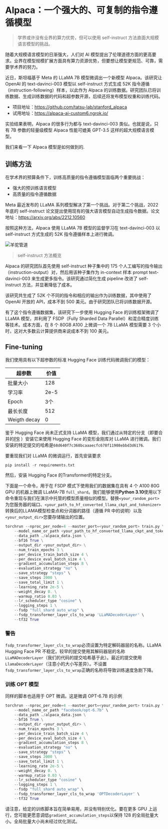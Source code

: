 # Alpaca：一个强大的、可复制的指令遵循模型

> 学界或许没有业界的算力优势，但可以使用 self-instruct 方法直面大规模语言模型的挑战。

随着大规模语言模型的日渐强大，人们对 AI 模型提出了伦理道德方面的更高要求。业界在模型规模扩展方面具有算力资源优势，但要想让模型更规范、可靠，需要学术界的努力。

近日，斯坦福基于 Meta 的 LLaMA 7B 模型微调出一个新模型 Alpaca。该研究让 OpenAI 的 text-davinci-003 模型以 self-instruct 方式生成 52K 指令遵循（instruction-following）样本，以此作为 Alpaca 的训练数据。研究团队已将训练数据、生成训练数据的代码和超参数开源，后续还将发布模型权重和训练代码。

- 项目地址：https://github.com/tatsu-lab/stanford_alpaca
- 试用地址：https://alpaca-ai-custom6.ngrok.io/

实验结果表明，Alpaca 的很多行为都与 text-davinci-003 类似。也就是说，只有 7B 参数的轻量级模型 Alpaca 性能可媲美 GPT-3.5 这样的超大规模语言模型。

我们来看一下 Alpaca 模型是如何做到的.

## 训练方法

在学术界的预算条件下，训练高质量的指令遵循模型面临两个重要挑战：

- 强大的预训练语言模型
- 高质量的指令遵循数据

Meta 最近发布的 LLaMA 系列模型解决了第一个挑战。对于第二个挑战，2022 年底的 self-instruct 论文提出使用现有的强大语言模型自动生成指令数据。论文地址：https://arxiv.org/abs/2212.10560

按照这种方法，Alpaca 使用 LLaMA 7B 模型的监督学习在 text-davinci-003 以 self-instruct 方式生成的 52K 指令遵循样本上进行微调。

![羊驼管道](https://crfm.stanford.edu/static/img/posts/2023-03-13-alpaca/alpaca_main.jpg)

> self-instruct 方法概览

Alpaca 的研究团队首先使用 self-instruct 种子集中的 175 个人工编写的指令输出（instruction-output）对，然后用该种子集作为 in-context 样本 prompt text-davinci-003 来生成更多指令。该研究通过简化生成 pipeline 改进了 self-instruct 方法，并显著降低了成本。

该研究共生成了 52K 个不同的指令和相应的输出作为训练数据，其中使用了 OpenAI 开放的 API，成本不到 500 美元。由于研究团队已将训练数据开源。

有了这个指令遵循数据集，该研究下一步使用 Hugging Face 的训练框架微调了 LLaMA 模型，并利用了 FSDP（Fully Sharded Data Parallel）和混合精度训练等技术。成本方面，在 8 个 80GB A100 上微调一个 7B LLaMA 模型需要 3 个小时，这对大多数云计算提供商来说成本不到 100 美元。

## Fine-tuning

我们使用具有以下超参数的标准 Hugging Face 训练代码微调我们的模型：

| 超参数       | 价值 |
| ------------ | ---- |
| 批量大小     | 128  |
| 学习率       | 2e-5 |
| Epoch        | 3个  |
| 最长长度     | 512  |
| Weigth decay | 0    |

鉴于 Hugging Face 尚未正式支持 LLaMA 模型，我们通过从特定的分支（即要合并的[PR](https://github.com/huggingface/transformers/pull/21955) ）安装它来使用 Hugging Face 的变形金刚库对 LLaMA 进行微调。我们安装的特定提交的哈希是`68d640f7c368bcaaaecfc678f11908ebbd3d6176`.

要重现我们对 LLaMA 的微调运行，首先安装要求

```python
pip install -r requirements.txt
```

然后，安装 Hugging Face 的Transformer的特定分支。

下面是一个命令，用于在 FSDP 模式下使用我们的数据集在具有 4 个 A100 80G GPU 的机器上微调 LLaMA-7B `full_shard`。我们能够使用**Python 3.10**使用以下命令重现与我们在演示中托管的模型质量相似的模型。替换`<your_random_port>`为您服务器的端口、`<your_path_to_hf_converted_llama_ckpt_and_tokenizer>`转换后的LLAMA模型检查点和分词器的路径（遵循 PR 中的说明）以及`<your_output_dir>`您要存储输出的位置。

```python
torchrun --nproc_per_node=4 --master_port=<your_random_port> train.py \
    --model_name_or_path <your_path_to_hf_converted_llama_ckpt_and_tokenizer> \
    --data_path ./alpaca_data.json \
    --bf16 True \
    --output_dir <your_output_dir> \
    --num_train_epochs 3 \
    --per_device_train_batch_size 4 \
    --per_device_eval_batch_size 4 \
    --gradient_accumulation_steps 8 \
    --evaluation_strategy "no" \
    --save_strategy "steps" \
    --save_steps 2000 \
    --save_total_limit 1 \
    --learning_rate 2e-5 \
    --weight_decay 0. \
    --warmup_ratio 0.03 \
    --lr_scheduler_type "cosine" \
    --logging_steps 1 \
    --fsdp "full_shard auto_wrap" \
    --fsdp_transformer_layer_cls_to_wrap 'LLaMADecoderLayer' \
    --tf32 True
```

### 警告

`fsdp_transformer_layer_cls_to_wrap`必须设置为特定解码器层的名称。LLaMA Hugging Face PR 不稳定。较早的提交使用其解码器层的名称`LLaMADecoderLayer`（我们的代码的提交哈希基于此）。最近的提交使用`LlamaDecoderLayer`（注意小的大小写差异）。不设置`fsdp_transformer_layer_cls_to_wrap`正确的名称将导致训练速度急剧下降。

### 训练 OPT 模型

同样的脚本也适用于 OPT 微调。这是微调 OPT-6.7B 的示例

```python
torchrun --nproc_per_node=4 --master_port=<your_random_port> train.py \
    --model_name_or_path "facebook/opt-6.7b" \
    --data_path ./alpaca_data.json \
    --bf16 True \
    --output_dir <your_output_dir> \
    --num_train_epochs 3 \
    --per_device_train_batch_size 4 \
    --per_device_eval_batch_size 4 \
    --gradient_accumulation_steps 8 \
    --evaluation_strategy "no" \
    --save_strategy "steps" \
    --save_steps 2000 \
    --save_total_limit 1 \
    --learning_rate 2e-5 \
    --weight_decay 0. \
    --warmup_ratio 0.03 \
    --lr_scheduler_type "cosine" \
    --logging_steps 1 \
    --fsdp "full_shard auto_wrap" \
    --fsdp_transformer_layer_cls_to_wrap 'OPTDecoderLayer' \
    --tf32 True
```

请注意，给定的训练脚本旨在简单易用，并没有特别优化。要在更多 GPU 上运行，您可能更愿意调低`gradient_accumulation_steps`以保持 128 的全局批量大小。全局批量大小尚未经过优化测试。